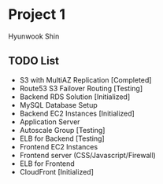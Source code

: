 # Project 1 

Hyunwook Shin

## TODO List
- S3 with MultiAZ Replication [Completed]
- Route53 S3 Failover Routing [Testing]
- Backend RDS Solution [Initialized]
- MySQL Database Setup
- Backend EC2 Instances [Initialized]
- Application Server
- Autoscale Group [Testing]
- ELB for Backend [Testing]
- Frontend EC2 Instances
- Frontend server (CSS/Javascript/Firewall)
- ELB for Frontend
- CloudFront [Initialized]
